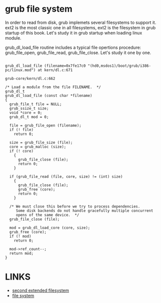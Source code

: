 # grub file system

In order to read from disk, grub implemets several filesystems to support it. ext2 is the most classic one in all filesystems, ext2 is the filesystem in grub startup of this book. Let's study it in grub startup when loading linux module.

grub_dl_load_file routine includes a typical file opertions procedure: grub_file_open, grub_file_read, grub_file_close. Let's study it one by one.

```grub_dl_load_file

grub_dl_load_file (filename=0x7fe17c0 "(hd0,msdos1)/boot/grub/i386-pc/linux.mod") at kern/dl.c:671

grub-core/kern/dl.c:662

/* Load a module from the file FILENAME.  */
grub_dl_t
grub_dl_load_file (const char *filename)
{
  grub_file_t file = NULL;
  grub_ssize_t size;
  void *core = 0;
  grub_dl_t mod = 0;

  file = grub_file_open (filename);
  if (! file)
    return 0;

  size = grub_file_size (file);
  core = grub_malloc (size);
  if (! core)
    {
      grub_file_close (file);
      return 0;
    }

  if (grub_file_read (file, core, size) != (int) size)
    {
      grub_file_close (file);
      grub_free (core);
      return 0;
    }

  /* We must close this before we try to process dependencies.
     Some disk backends do not handle gracefully multiple concurrent
     opens of the same device.  */
  grub_file_close (file);

  mod = grub_dl_load_core (core, size);
  grub_free (core);
  if (! mod)
    return 0;

  mod->ref_count--;
  return mod;
}
```

# LINKS

* [second extended filesystem](https://en.wikipedia.org/wiki/Ext2)
* [file system](https://en.wikipedia.org/wiki/File_system)



